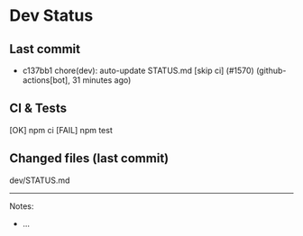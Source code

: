 # Dev Status

## Last commit
- c137bb1 chore(dev): auto-update STATUS.md [skip ci] (#1570) (github-actions[bot], 31 minutes ago)
## CI & Tests
[OK] npm ci
[FAIL] npm test

## Changed files (last commit)
dev/STATUS.md

---
Notes:
- ...
